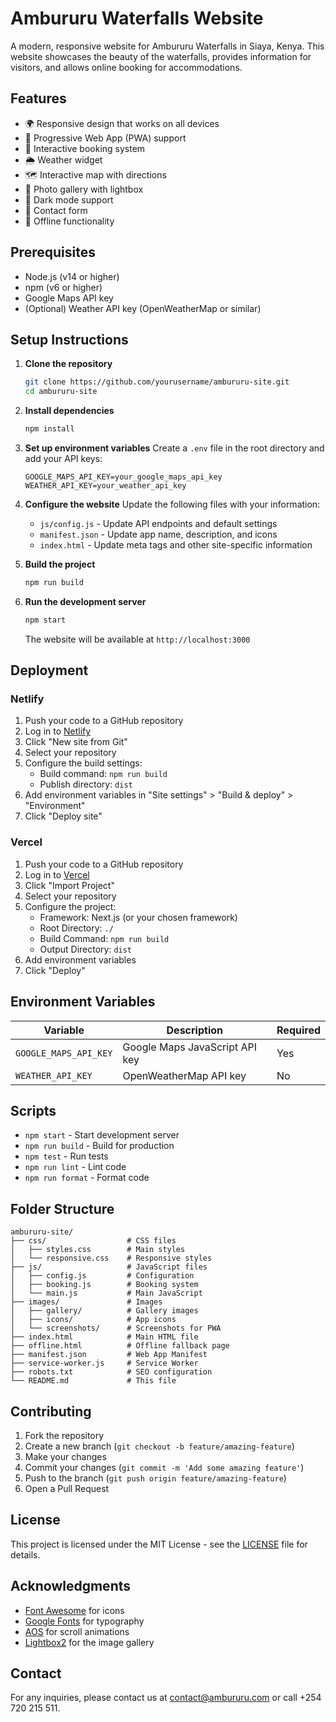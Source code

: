 # Ambururu Waterfalls Website

A modern, responsive website for Ambururu Waterfalls in Siaya, Kenya. This website showcases the beauty of the waterfalls, provides information for visitors, and allows online booking for accommodations.

## Features

- 🌍 Responsive design that works on all devices
- 📱 Progressive Web App (PWA) support
- 📅 Interactive booking system
- 🌦️ Weather widget
- 🗺️ Interactive map with directions
- 📸 Photo gallery with lightbox
- 🌙 Dark mode support
- 📝 Contact form
- 📱 Offline functionality

## Prerequisites

- Node.js (v14 or higher)
- npm (v6 or higher)
- Google Maps API key
- (Optional) Weather API key (OpenWeatherMap or similar)

## Setup Instructions

1. **Clone the repository**
   ```bash
   git clone https://github.com/yourusername/ambururu-site.git
   cd ambururu-site
   ```

2. **Install dependencies**
   ```bash
   npm install
   ```

3. **Set up environment variables**
   Create a `.env` file in the root directory and add your API keys:
   ```
   GOOGLE_MAPS_API_KEY=your_google_maps_api_key
   WEATHER_API_KEY=your_weather_api_key
   ```

4. **Configure the website**
   Update the following files with your information:
   - `js/config.js` - Update API endpoints and default settings
   - `manifest.json` - Update app name, description, and icons
   - `index.html` - Update meta tags and other site-specific information

5. **Build the project**
   ```bash
   npm run build
   ```

6. **Run the development server**
   ```bash
   npm start
   ```
   The website will be available at `http://localhost:3000`

## Deployment

### Netlify
1. Push your code to a GitHub repository
2. Log in to [Netlify](https://www.netlify.com/)
3. Click "New site from Git"
4. Select your repository
5. Configure the build settings:
   - Build command: `npm run build`
   - Publish directory: `dist`
6. Add environment variables in "Site settings" > "Build & deploy" > "Environment"
7. Click "Deploy site"

### Vercel
1. Push your code to a GitHub repository
2. Log in to [Vercel](https://vercel.com/)
3. Click "Import Project"
4. Select your repository
5. Configure the project:
   - Framework: Next.js (or your chosen framework)
   - Root Directory: `./`
   - Build Command: `npm run build`
   - Output Directory: `dist`
6. Add environment variables
7. Click "Deploy"

## Environment Variables

| Variable | Description | Required |
|----------|-------------|----------|
| `GOOGLE_MAPS_API_KEY` | Google Maps JavaScript API key | Yes |
| `WEATHER_API_KEY` | OpenWeatherMap API key | No |

## Scripts

- `npm start` - Start development server
- `npm run build` - Build for production
- `npm test` - Run tests
- `npm run lint` - Lint code
- `npm run format` - Format code

## Folder Structure

```
ambururu-site/
├── css/                  # CSS files
│   ├── styles.css        # Main styles
│   └── responsive.css    # Responsive styles
├── js/                   # JavaScript files
│   ├── config.js         # Configuration
│   ├── booking.js        # Booking system
│   └── main.js           # Main JavaScript
├── images/               # Images
│   ├── gallery/          # Gallery images
│   ├── icons/            # App icons
│   └── screenshots/      # Screenshots for PWA
├── index.html            # Main HTML file
├── offline.html          # Offline fallback page
├── manifest.json         # Web App Manifest
├── service-worker.js     # Service Worker
├── robots.txt            # SEO configuration
└── README.md             # This file
```

## Contributing

1. Fork the repository
2. Create a new branch (`git checkout -b feature/amazing-feature`)
3. Make your changes
4. Commit your changes (`git commit -m 'Add some amazing feature'`)
5. Push to the branch (`git push origin feature/amazing-feature`)
6. Open a Pull Request

## License

This project is licensed under the MIT License - see the [LICENSE](LICENSE) file for details.

## Acknowledgments

- [Font Awesome](https://fontawesome.com/) for icons
- [Google Fonts](https://fonts.google.com/) for typography
- [AOS](https://michalsnik.github.io/aos/) for scroll animations
- [Lightbox2](https://lokeshdhakar.com/projects/lightbox2/) for the image gallery

## Contact

For any inquiries, please contact us at [contact@ambururu.com](mailto:contact@ambururu.com) or call +254 720 215 511.
